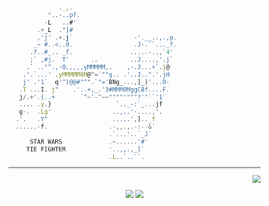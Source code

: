 
```javascript
              ._,.
           "..-..pf.
          -L   ..#'
        .+_L  ."]#
        ,'j' .+.j`                 -'.__..,.,p.
       _~ #..<..0.                 .J-.``..._f.
      .7..#_.. _f.                .....-..,`4'
      ;` ,#j.  T'      ..         ..J....,'.j`
     .` .."^.,-0.,,,,yMMMMM,.    ,-.J...+`.j@
    .'.`...' .yMMMMM0M@^=`""g.. .'..J..".'.jH
    j' .'1`  q'^)@@#"^".`"='BNg_...,]_)'...0-                             Hi👋, i'm Sprechblase
   .T ...I. j"    .'..+,_.'3#MMM0MggCBf....F.                           DISCORD: @sprechblase
   j/.+'.{..+       `^~'-^~~""""'"""?'"``'1`                              E-MAIL: hi@skre.dev
   .... .y.}                  `.._-:`_...jf
   g-.  .Lg'                 ..,..'-....,'.
  .'.   .Y^                  .....',].._f
  ......-f.                 .-,,.,.-:--&`
                            .`...'..`_J`
      STAR WARS             .~......'#'
     TIE FIGHTER            '..,,.,_]`    
                            .L..`..``.     
```

---

<p align="right">
  <picture>
    <img align=top src="https://komarev.com/ghpvc/?username=sprechblase" />
  </picture>
</p>
<p align="center">
  <picture>
    <source
      srcset="https://github-readme-stats.vercel.app/api/top-langs/?username=sprechblase&show_icons=true&theme=transparent"
      media="(prefers-color-scheme: dark)"
    />
    <source
      srcset="https://github-readme-stats.vercel.app/api/top-langs/?username=sprechblase&show_icons=true&theme=catppuccin_latte"
      media="(prefers-color-scheme: light), (prefers-color-scheme: no-preference)"
    />
    <img align=top src="https://github-readme-stats.vercel.app/api/top-langs/?username=sprechblase&show_icons=true" />
  </picture>
  <picture>
    <source
      srcset="https://github-readme-stats.vercel.app/api?username=sprechblase&show_icons=true&theme=transparent&hide_title=true&rank_icon=github"
      media="(prefers-color-scheme: dark)"
    />
    <source
      srcset="https://github-readme-stats.vercel.app/api?username=sprechblase&show_icons=true&theme=catppuccin_latte&hide_title=true&rank_icon=github"
      media="(prefers-color-scheme: light), (prefers-color-scheme: no-preference)"
    />
    <img align=top src="https://github-readme-stats.vercel.app/api/top-langs/?username=sprechblase&show_icons=true" />
  </picture>
</p>
